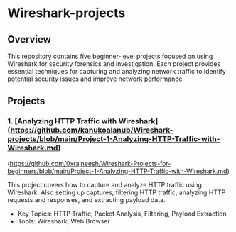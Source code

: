 # Wireshark-projects

## Overview

This repository contains five beginner-level projects focused on using Wireshark for security forensics and investigation. Each project provides essential techniques for capturing and analyzing network traffic to identify potential security issues and improve network performance.

## Projects

### 1. [Analyzing HTTP Traffic with Wireshark] (https://github.com/kanukoalanub/Wireshark-projects/blob/main/Project-1-Analyzing-HTTP-Traffic-with-Wireshark.md) 

(https://github.com/0xrajneesh/Wireshark-Projects-for-beginners/blob/main/Project-1-Analyzing-HTTP-Traffic-with-Wireshark.md)

This project covers how to capture and analyze HTTP traffic using Wireshark. Also setting up captures, filtering HTTP traffic, analyzing HTTP requests and responses, and extracting payload data.

* Key Topics: HTTP Traffic, Packet Analysis, Filtering, Payload Extraction
* Tools: Wireshark, Web Browser
